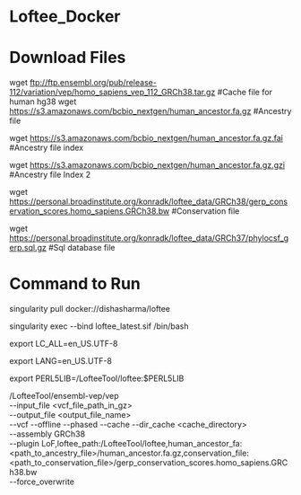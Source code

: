 # Loftee_Docker
# Download Files
wget ftp://ftp.ensembl.org/pub/release-112/variation/vep/homo_sapiens_vep_112_GRCh38.tar.gz #Cache file for human hg38
wget https://s3.amazonaws.com/bcbio_nextgen/human_ancestor.fa.gz #Ancestry file

wget https://s3.amazonaws.com/bcbio_nextgen/human_ancestor.fa.gz.fai #Ancestry file index

wget https://s3.amazonaws.com/bcbio_nextgen/human_ancestor.fa.gz.gzi #Ancestry file Index 2

wget https://personal.broadinstitute.org/konradk/loftee_data/GRCh38/gerp_conservation_scores.homo_sapiens.GRCh38.bw #Conservation file

wget https://personal.broadinstitute.org/konradk/loftee_data/GRCh37/phylocsf_gerp.sql.gz #Sql database file
 
# Command to Run
singularity pull docker://dishasharma/loftee

singularity exec --bind <WorkingDirPath> loftee_latest.sif /bin/bash


export LC_ALL=en_US.UTF-8

export LANG=en_US.UTF-8

export PERL5LIB=/LofteeTool/loftee:$PERL5LIB

/LofteeTool/ensembl-vep/vep \
--input_file <vcf_file_path_in_gz> \
--output_file <output_file_name> \
--vcf --offline --phased --cache --dir_cache <cache_directory> \
--assembly GRCh38 \
--plugin LoF,loftee_path:/LofteeTool/loftee,human_ancestor_fa:<path_to_ancestry_file>/human_ancestor.fa.gz,conservation_file:<path_to_conservation_file>/gerp_conservation_scores.homo_sapiens.GRCh38.bw \
--force_overwrite